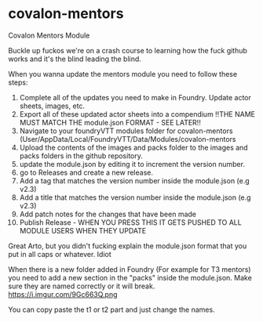 # covalon-mentors
Covalon Mentors Module

Buckle up fuckos we're on a crash course to learning how the fuck github works and it's the blind leading the blind. 

When you wanna update the mentors module you need to follow these steps:

1. Complete all of the updates you need to make in Foundry. Update actor sheets, images, etc. 
2. Export all of these updated actor sheets into a compendium !!THE NAME MUST MATCH THE module.json FORMAT - SEE LATER!!
3. Navigate to your foundryVTT modules folder for covalon-mentors (User/AppData/Local/FoundryVTT/Data/Modules/covalon-mentors
4. Upload the contents of the images and packs folder to the images and packs folders in the github repository. 
5. update the module.json by editing it to increment the version number. 
6. go to Releases and create a new release. 
7. Add a tag that matches the version number inside the module.json (e.g v2.3)
8. Add a title that matches the version number inside the module.json (e.g v2.3)
9. Add patch notes for the changes that have been made
10. Publish Release - WHEN YOU PRESS THIS IT GETS PUSHED TO ALL MODULE USERS WHEN THEY UPDATE

Great Arto, but you didn't fucking explain the module.json format that you put in all caps or whatever. Idiot

When there is a new folder added in Foundry (For example for T3 mentors) you need to add a new section in the "packs" inside the module.json.
Make sure they are named correctly or it will break. https://i.imgur.com/9Gc663Q.png

You can copy paste the t1 or t2 part and just change the names. 
